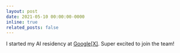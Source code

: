 ```yaml
---
layout: post
date: 2021-05-10 00:00:00-0000
inline: true
related_posts: false
---
```


I started my AI residency at [Google\[X\]](https://x.company). Super excited to join the team!